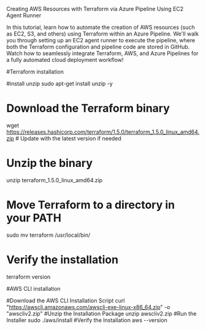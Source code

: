 Creating AWS Resources with Terraform via Azure Pipeline Using EC2 Agent Runner

In this tutorial, learn how to automate the creation of AWS resources (such as EC2, S3, and others) using Terraform within an Azure Pipeline. We'll walk you through setting up an EC2 agent runner to execute the pipeline, where both the Terraform configuration and pipeline code are stored in GitHub. Watch how to seamlessly integrate Terraform, AWS, and Azure Pipelines for a fully automated cloud deployment workflow!

#Terraform installation

#install unzip
sudo apt-get install unzip -y
# Download the Terraform binary
wget https://releases.hashicorp.com/terraform/1.5.0/terraform_1.5.0_linux_amd64.zip  # Update with the latest version if needed
# Unzip the binary
unzip terraform_1.5.0_linux_amd64.zip
# Move Terraform to a directory in your PATH
sudo mv terraform /usr/local/bin/
# Verify the installation
terraform version


#AWS CLI installation

#Download the AWS CLI Installation Script
curl "https://awscli.amazonaws.com/awscli-exe-linux-x86_64.zip" -o "awscliv2.zip"
#Unzip the Installation Package
unzip awscliv2.zip
#Run the Installer
sudo ./aws/install
#Verify the Installation
aws --version


